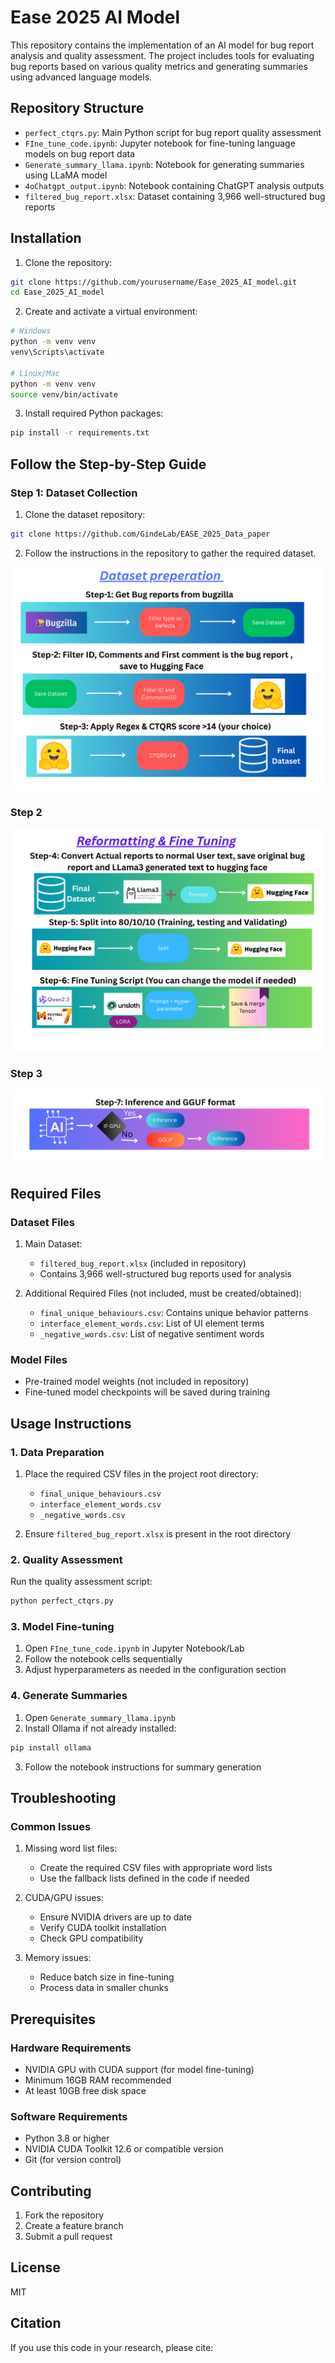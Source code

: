 # Ease 2025 AI Model

This repository contains the implementation of an AI model for bug report analysis and quality assessment. The project includes tools for evaluating bug reports based on various quality metrics and generating summaries using advanced language models.

## Repository Structure

- `perfect_ctqrs.py`: Main Python script for bug report quality assessment
- `FIne_tune_code.ipynb`: Jupyter notebook for fine-tuning language models on bug report data
- `Generate_summary_llama.ipynb`: Notebook for generating summaries using LLaMA model
- `4oChatgpt_output.ipynb`: Notebook containing ChatGPT analysis outputs
- `filtered_bug_report.xlsx`: Dataset containing 3,966 well-structured bug reports


## Installation

1. Clone the repository:
```bash
git clone https://github.com/yourusername/Ease_2025_AI_model.git
cd Ease_2025_AI_model
```

2. Create and activate a virtual environment:
```bash
# Windows
python -m venv venv
venv\Scripts\activate

# Linux/Mac
python -m venv venv
source venv/bin/activate
```

3. Install required Python packages:
```bash
pip install -r requirements.txt
```

## Follow the Step-by-Step Guide

### Step 1: Dataset Collection
1. Clone the dataset repository:
```bash
git clone https://github.com/GindeLab/EASE_2025_Data_paper
```
2. Follow the instructions in the repository to gather the required dataset.

![Step 1](images/1.png)

### Step 2
![Step 2](images/2.png)

### Step 3
![Step 3](images/3.png)

## Required Files

### Dataset Files
1. Main Dataset:
   - `filtered_bug_report.xlsx` (included in repository)
   - Contains 3,966 well-structured bug reports used for analysis

2. Additional Required Files (not included, must be created/obtained):
   - `final_unique_behaviours.csv`: Contains unique behavior patterns
   - `interface_element_words.csv`: List of UI element terms
   - `_negative_words.csv`: List of negative sentiment words

### Model Files
- Pre-trained model weights (not included in repository)
- Fine-tuned model checkpoints will be saved during training

## Usage Instructions

### 1. Data Preparation
1. Place the required CSV files in the project root directory:
   - `final_unique_behaviours.csv`
   - `interface_element_words.csv`
   - `_negative_words.csv`

2. Ensure `filtered_bug_report.xlsx` is present in the root directory

### 2. Quality Assessment
Run the quality assessment script:
```bash
python perfect_ctqrs.py
```

### 3. Model Fine-tuning
1. Open `FIne_tune_code.ipynb` in Jupyter Notebook/Lab
2. Follow the notebook cells sequentially
3. Adjust hyperparameters as needed in the configuration section

### 4. Generate Summaries
1. Open `Generate_summary_llama.ipynb`
2. Install Ollama if not already installed:
```bash
pip install ollama
```
3. Follow the notebook instructions for summary generation

## Troubleshooting

### Common Issues
1. Missing word list files:
   - Create the required CSV files with appropriate word lists
   - Use the fallback lists defined in the code if needed

2. CUDA/GPU issues:
   - Ensure NVIDIA drivers are up to date
   - Verify CUDA toolkit installation
   - Check GPU compatibility

3. Memory issues:
   - Reduce batch size in fine-tuning
   - Process data in smaller chunks
## Prerequisites

### Hardware Requirements
- NVIDIA GPU with CUDA support (for model fine-tuning) 
- Minimum 16GB RAM recommended
- At least 10GB free disk space

### Software Requirements
- Python 3.8 or higher
- NVIDIA CUDA Toolkit 12.6 or compatible version
- Git (for version control)

## Contributing

1. Fork the repository
2. Create a feature branch
3. Submit a pull request

## License

MIT

## Citation

If you use this code in your research, please cite:


